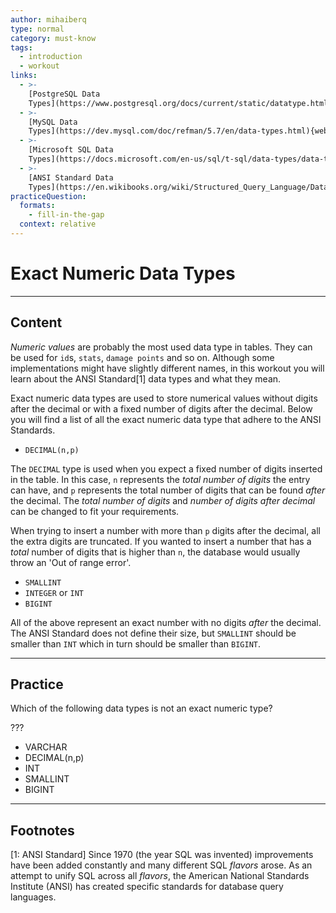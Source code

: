 ```yaml
---
author: mihaiberq
type: normal
category: must-know
tags:
  - introduction
  - workout
links:
  - >-
    [PostgreSQL Data
    Types](https://www.postgresql.org/docs/current/static/datatype.html){documentation}
  - >-
    [MySQL Data
    Types](https://dev.mysql.com/doc/refman/5.7/en/data-types.html){website}
  - >-
    [Microsoft SQL Data
    Types](https://docs.microsoft.com/en-us/sql/t-sql/data-types/data-types-transact-sql){website}
  - >-
    [ANSI Standard Data
    Types](https://en.wikibooks.org/wiki/Structured_Query_Language/Data_Types){website}
practiceQuestion:
  formats:
    - fill-in-the-gap
  context: relative
---
```


# Exact Numeric Data Types


---

## Content

*Numeric values* are probably the most used data type in tables. They can be used for `id`s, `stats`, `damage points` and so on. Although some implementations might have slightly different names, in this workout you will learn about the ANSI Standard[1] data types and what they mean.

Exact numeric data types are used to store numerical values without digits after the decimal or with a fixed number of digits after the decimal. Below you will find a list of all the exact numeric data type that adhere to the ANSI Standards.

- `DECIMAL(n,p)`

The `DECIMAL` type is used when you expect a fixed number of digits inserted in the table. In this case, `n` represents the *total number of digits* the entry can have, and `p` represents the total number of digits that can be found *after* the decimal. The *total number of digits* and *number of digits after decimal* can be changed to fit your requirements.

When trying to insert a number with more than `p` digits after the decimal, all the extra digits are truncated. If you wanted to insert a number that has a *total* number of digits that is higher than `n`, the database would usually throw an 'Out of range error'.  

- `SMALLINT`
- `INTEGER` or `INT`
- `BIGINT`

All of the above represent an exact number with no digits *after* the decimal. The ANSI Standard does not define their size, but `SMALLINT` should be smaller than `INT` which in turn should be smaller than `BIGINT`.


---

## Practice

Which of the following data types is not an exact numeric type?

???

- VARCHAR
- DECIMAL(n,p)
- INT
- SMALLINT
- BIGINT


---

## Footnotes

[1: ANSI Standard]
Since 1970 (the year SQL was invented) improvements have been added constantly and many different SQL *flavors* arose. As an attempt to unify SQL across all *flavors*, the American National Standards Institute (ANSI) has created specific standards for database query languages.
